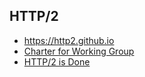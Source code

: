 ## HTTP/2
* https://http2.github.io
* [Charter for Working Group](http://datatracker.ietf.org/wg/httpbis/charter/)
* [HTTP/2 is Done](https://www.mnot.net/blog/2015/02/18/http2)

